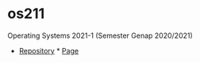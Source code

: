 # os211
Operating Systems 2021-1 (Semester Genap 2020/2021)

* [Repository](https://github.com/freezetabs/os211) * [Page](https://freezetabs.github.io/os211/)

